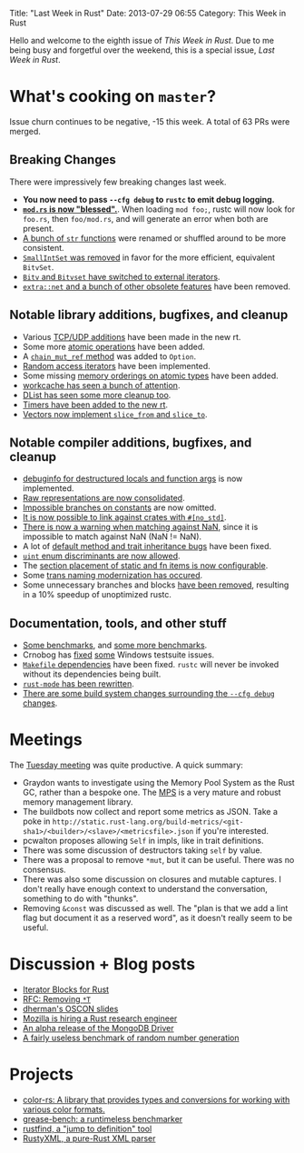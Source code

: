 Title: "Last Week in Rust"
Date: 2013-07-29 06:55
Category: This Week in Rust

Hello and welcome to the eighth issue of *This Week in Rust*. Due to me being
busy and forgetful over the weekend, this is a special issue, *Last Week in
Rust*.

<!-- more -->

# What's cooking on `master`?

Issue churn continues to be negative, -15 this week. A total of 63 PRs were
merged.

## Breaking Changes

There were impressively few breaking changes last week.

- **You now need to pass `--cfg debug` to `rustc` to emit debug logging.**
- [**`mod.rs` is now "blessed".**](https://github.com/mozilla/rust/pull/7926).
  When loading `mod foo;`, rustc will now look for `foo.rs`, then
  `foo/mod.rs`, and will generate an error when both are present.
- [A bunch of `str` functions](https://github.com/mozilla/rust/pull/7996) were
  renamed or shuffled around to be more consistent.
- [`SmallIntSet` was removed](https://github.com/mozilla/rust/pull/7934) in
  favor for the more efficient, equivalent `BitvSet`.
- [`Bitv` and `Bitvset` have switched to external
  iterators](https://github.com/mozilla/rust/pull/7703).
- [`extra::net` and a bunch of other obsolete
  features](https://github.com/mozilla/rust/pull/7883) have been removed.

## Notable library additions, bugfixes, and cleanup

- Various [TCP/UDP additions](https://github.com/mozilla/rust/pull/8040) have
  been made in the new rt.
- Some more [atomic operations](https://github.com/mozilla/rust/pull/8039)
  have been added.
- A [`chain_mut_ref` method](https://github.com/mozilla/rust/pull/7931) was
  added to `Option`.
- [Random access iterators](https://github.com/mozilla/rust/pull/7982) have
  been implemented.
- Some missing [memory orderings on atomic
  types](https://github.com/mozilla/rust/pull/7993) have been added.
- [workcache has seen a bunch of
  attention](https://github.com/mozilla/rust/pull/7885).
- [DList has seen some more cleanup
  too](https://github.com/mozilla/rust/pull/7944).
- [Timers have been added to the new
  rt](https://github.com/mozilla/rust/pull/7916).
- [Vectors now implement `slice_from` and
  `slice_to`](https://github.com/mozilla/rust/pull/7943).

## Notable compiler additions, bugfixes, and cleanup

- [debuginfo for destructured locals and function
  args](https://github.com/mozilla/rust/pull/8045) is now implemented.
- [Raw representations are now
  consolidated](https://github.com/mozilla/rust/pull/7986).
- [Impossible branches on
  constants](https://github.com/mozilla/rust/pull/8041) are now omitted.
- [It is now possible to link against crates with
  `#[no_std]`](https://github.com/mozilla/rust/pull/7924).
- [There is now a warning when matching against
  NaN](https://github.com/mozilla/rust/pull/8029), since it is impossible to
  match against NaN (NaN != NaN).
- A lot of [default method and trait inheritance
  bugs](https://github.com/mozilla/rust/pull/8015) have been fixed.
- [`uint` enum discriminants are now
  allowed](https://github.com/mozilla/rust/pull/8000).
- The [section placement of static and fn items is now
  configurable](https://github.com/mozilla/rust/pull/7958).
- Some [trans naming modernization has
  occured](https://github.com/mozilla/rust/pull/7848).
- Some unnecessary branches and blocks [have been
  removed](https://github.com/mozilla/rust/pull/7941), resulting in a 10%
  speedup of unoptimized rustc.

## Documentation, tools, and other stuff

- [Some benchmarks](https://github.com/mozilla/rust/pull/7912), and [some more
  benchmarks](https://github.com/mozilla/rust/pull/7980).
- Crnobog has [fixed](https://github.com/mozilla/rust/pull/8001)
  [some](https://github.com/mozilla/rust/pull/7979) Windows testsuite issues.
- [`Makefile` dependencies](https://github.com/mozilla/rust/pull/7820) have
  been fixed. `rustc` will never be invoked without its dependencies being
  built.
- [`rust-mode` has been rewritten](https://github.com/mozilla/rust/pull/8031).
- [There are some build system changes surrounding the `--cfg debug`
  changes](https://github.com/mozilla/rust/pull/8020).

# Meetings

The [Tuesday
meeting](https://github.com/mozilla/rust/wiki/Meeting-weekly-2013-07-23) was
quite productive. A quick summary:

- Graydon wants to investigate using the Memory Pool System as the Rust GC,
  rather than a bespoke one. The [MPS](http://www.ravenbrook.com/project/mps/) is
  a very mature and robust memory management library.
- The buildbots now collect and report some metrics as JSON. Take a poke in
  `http://static.rust-lang.org/build-metrics/<git-sha1>/<builder>/<slave>/<metricsfile>.json`
  if you're interested.
- pcwalton proposes allowing `Self` in impls, like in trait definitions.
- There was some discussion of destructors taking `self` by value.
- There was a proposal to remove `*mut`, but it can be useful. There was no
  consensus.
- There was also some discussion on closures and mutable captures. I don't
  really have enough context to understand the conversation, something to do
  with "thunks".
- Removing `&const` was discussed as well. The "plan is that we add a lint
  flag but document it as a reserved word", as it doesn't really seem to be
  useful.

# Discussion + Blog posts

- [Iterator Blocks for
  Rust](http://michaelwoerister.github.io/2013/07/26/Iterator-Blocks.html)
- [RFC: Removing
  `*T`](http://www.reddit.com/r/rust/comments/1j5vbn/rustdev_rfc_removing_t/)
- [dherman's OSCON
  slides](https://speakerdeck.com/dherman/rust-low-level-programming-without-the-segfaults)
- [Mozilla is hiring a Rust research
  engineer](https://careers.mozilla.org/en-US/position/oKiEXfwn)
- [An alpha release of the MongoDB
  Driver](http://blog.mongodb.org/post/56426792420/introducing-the-mongodb-driver-for-the-rust-programming)
- [A fairly useless benchmark of random number
  generation](https://togototo.wordpress.com/2013/07/23/benchmarking-level-generation-go-rust-haskell-and-d/)

# Projects

- [color-rs: A library that provides types and conversions for working with
  various color formats.](https://github.com/bjz/color-rs)
- [grease-bench: a runtimeless
  benchmarker](https://github.com/Aatch/grease-bench)
- [rustfind, a "jump to definition"
  tool](https://github.com/dobkeratops/rustfind)
- [RustyXML, a pure-Rust XML parser](https://github.com/Florob/RustyXML)
